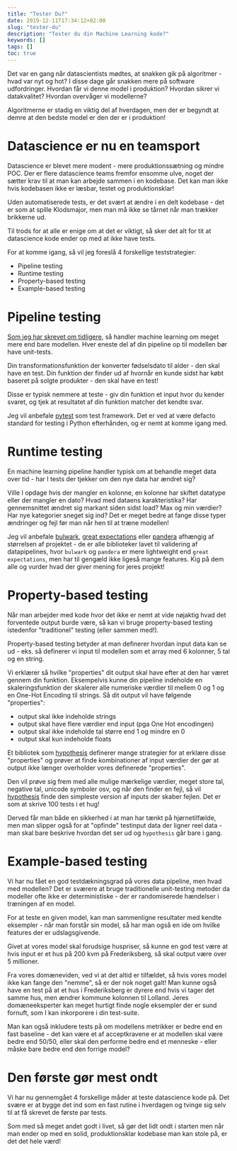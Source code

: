 ```yaml
---
title: "Tester Du?"
date: 2019-12-11T17:34:12+02:00
slug: "tester-du"
description: "Tester du din Machine Learning kode?"
keywords: []
tags: []
toc: true
---
```


Det var en gang når datascientists mødtes, at snakken gik på algoritmer - hvad var nyt og hot? I disse dage går snakken mere på software udfordringer. Hvordan får vi denne model i produktion? Hvordan sikrer vi datakvalitet? Hvordan overvåger vi modellerne?

Algoritmerne er stadig en viktig del af hverdagen, men der er begyndt at demre at den bedste model er den der er i produktion!

# Datascience er nu en teamsport

Datascience er blevet mere modent - mere produktionssætning og mindre POC. Der er flere datascience teams fremfor ensomme ulve, noget der sætter krav til at man kan arbejde sammen i en kodebase. Det kan man ikke hvis kodebasen ikke er læsbar, testet og produktionsklar!

Uden automatiserede tests, er det svært at ændre i en delt kodebase - det er som at spille Klodsmajor, men man må ikke se tårnet når man trækker brikkerne ud.

Til trods for at alle er enige om at det er viktigt, så sker det alt for tit at datascience kode ender op med at ikke have tests.

For at komme igang, så vil jeg foreslå 4 forskellige teststrategier:

- Pipeline testing
- Runtime testing
- Property-based testing
- Example-based testing

# Pipeline testing

[Som jeg har skrevet om tidligere](https://pro.ing.dk/datatech/artikel/machine-learning-isbjerget-de-resterende-90-3861), så handler machine learning om meget mere end bare modellen. Hver eneste del af din pipeline op til modellen bør have unit-tests.

Din transformationsfunktion der konverter fødselsdato til alder - den skal have en test. Din funktion der finder ud af hvornår en kunde sidst har købt baseret på solgte produkter - den skal have en test!

Disse er typisk nemmere at teste - giv din funktion et input hvor du kender svaret, og tjek at resultatet af din funktion matcher det kendte svar.

Jeg vil anbefale [pytest](https://docs.pytest.org/en/latest/) som test framework. Det er ved at være defacto standard for testing i Python efterhånden, og er nemt at komme igang med.

# Runtime testing

En machine learning pipeline handler typisk om at behandle meget data over tid - har I tests der tjekker om den nye data har ændret sig?

Ville I opdage hvis der mangler en kolonne, en kolonne har skiftet datatype eller der mangler en dato? Hvad med dataens karakteristika? Har gennemsnittet ændret sig markant siden sidst load? Max og min værdier? Har nye kategorier sneget sig ind? Det er meget bedre at fange disse typer ændringer og fejl før man når hen til at træne modellen!

Jeg vil anbefale [bulwark](https://bulwark.readthedocs.io/en/latest/index.html), [great expectations](https://docs.greatexpectations.io/en/latest/index.html) eller [pandera](https://pandera.readthedocs.io/en/stable/) afhængig af størrelsen af projektet - de er alle biblioteker lavet til validering af datapipelines, hvor `bulwark` og `pandera` er mere lightweight end `great expectations`, men har til gengæld ikke ligeså mange features. Kig på dem alle og vurder hvad der giver mening for jeres projekt!

# Property-based testing

Når man arbejder med kode hvor det ikke er nemt at vide nøjaktig hvad det forventede output burde være, så kan vi bruge property-based testing istedenfor "traditionel" testing (eller sammen med!).

Property-based testing betyder at man definerer hvordan input data kan se ud - eks. så definerer vi input til modellen som et array med 6 kolonner, 5 tal og en string.

Vi erklærer så hvilke "properties" dit output skal have efter at den har været gennem din funktion. Eksempelvis kunne din pipeline indeholde en skaleringsfunktion der skalerer alle numeriske værdier til mellem 0 og 1 og en One-Hot Encoding til strings. Så dit output vil have følgende "properties":

- output skal ikke indeholde strings
- output skal have flere værdier end input (pga One Hot encodingen)
- output skal ikke indeholde tal større end 1 og mindre en 0
- output skal kun indeholde floats

Et bibliotek som [hypothesis](https://hypothesis.readthedocs.io/en/latest/) definerer mange strategier for at erklære disse "properties"
og prøver at finde kombinationer af input værdier der gør at output ikke længer overholder vores definerede "properties".

Den vil prøve sig frem med alle mulige mærkelige værdier, meget store tal, negative tal, unicode symboler osv, og når den finder en fejl, så vil [hypothesis](https://hypothesis.readthedocs.io/en/latest/) finde den simpleste version af inputs der skaber fejlen. Det er som at skrive 100 tests i et hug!

Derved får man både en sikkerhed i at man har tænkt på hjørnetilfælde, men man slipper også for at "opfinde" testinput data der ligner reel data - man skal bare beskrive hvordan det ser ud og `hypothesis` går bare i gang.

# Example-based testing

Vi har nu fået en god testdækningsgrad på vores data pipeline, men hvad med modellen? Det er sværere at bruge traditionelle unit-testing metoder da modeller ofte ikke er deterministiske - der er randomiserede hændelser i træningen af en model.

For at teste en given model, kan man sammenligne resultater med kendte eksempler - når man forstår sin model, så har man også en ide om hvilke features der er udslagsgivende.

Givet at vores model skal forudsige huspriser, så kunne en god test være at hvis input er et hus på 200 kvm på Frederiksberg, så skal output være over 5 millioner.

Fra vores domæneviden, ved vi at det altid er tilfældet, så hvis vores model ikke kan fange den "nemme", så er der nok noget galt! Man kunne også have en test på at et hus i Frederiksberg er dyrere end hvis vi tager det samme hus, men ændrer kommune kolonnen til Lolland. Jeres domæneeksperter kan meget hurtigt finde nogle eksempler der er sund fornuft, som I kan inkorporere i din test-suite.

Man kan også inkludere tests på om modellens metrikker er bedre end en fast baseline - det kan være et af acceptkravene er at modellen skal være bedre end 50/50, eller skal den performe bedre end et menneske - eller måske bare bedre end den forrige model?

# Den første gør mest ondt

Vi har nu gennemgået 4 forskellige måder at teste datascience kode på. Det svære er at bygge det ind som en fast rutine i hverdagen og tvinge sig selv til at få skrevet de første par tests.

Som med så meget andet godt i livet, så gør det lidt ondt i starten men når man ender op med en solid, produktionsklar kodebase man kan stole på, er det det hele værd!

